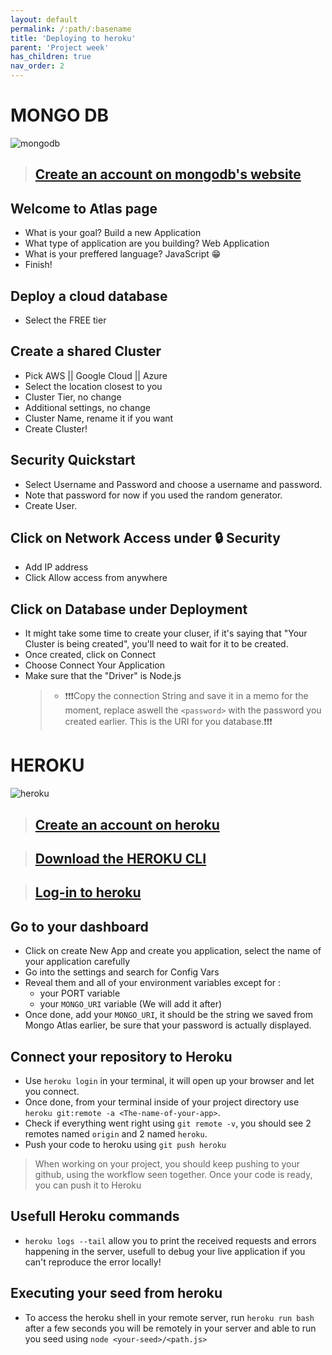 ```yaml
---
layout: default
permalink: /:path/:basename
title: 'Deploying to heroku'
parent: 'Project week'
has_children: true
nav_order: 2
---
```


# MONGO DB

![mongodb](https://miro.medium.com/max/1000/1*xOVUR3DMDUfaguq5cIDAsw.jpeg)

> ## [Create an account on mongodb's website](https://www.mongodb.com/cloud/atlas/register)

## Welcome to Atlas page

- What is your goal? Build a new Application
- What type of application are you building? Web Application
- What is your preffered language? JavaScript 😁
- Finish!

## Deploy a cloud database

- Select the FREE tier

## Create a shared Cluster

- Pick AWS || Google Cloud || Azure
- Select the location closest to you
- Cluster Tier, no change
- Additional settings, no change
- Cluster Name, rename it if you want
- Create Cluster!

## Security Quickstart

- Select Username and Password and choose a username and password.
- Note that password for now if you used the random generator.
- Create User.

## Click on Network Access under 🔒️ Security

- Add IP address
- Click Allow access from anywhere

## Click on Database under Deployment

- It might take some time to create your cluser, if it's saying that "Your Cluster is being created", you'll need to wait for it to be created.
- Once created, click on Connect
- Choose Connect Your Application
- Make sure that the "Driver" is Node.js
  > - ❗️❗️❗️Copy the connection String and save it in a memo for the moment, replace aswell the `<password>` with the password you created earlier. This is the URI for you database.❗️❗️❗️

# HEROKU

![heroku](https://memegenerator.net/img/instances/67528062.jpg)

> ## [Create an account on heroku](https://signup.heroku.com/)

> ## [Download the HEROKU CLI](https://devcenter.heroku.com/articles/heroku-cli)

> ## [Log-in to heroku](https://id.heroku.com/login)

## Go to your dashboard

- Click on create New App and create you application, select the name of your application carefully
- Go into the settings and search for Config Vars
- Reveal them and all of your environment variables except for :
  - your PORT variable
  - your `MONGO_URI` variable (We will add it after)
- Once done, add your `MONGO_URI`, it should be the string we saved from Mongo Atlas earlier, be sure that your password is actually displayed.

## Connect your repository to Heroku

- Use `heroku login` in your terminal, it will open up your browser and let you connect.
- Once done, from your terminal inside of your project directory use `heroku git:remote -a <The-name-of-your-app>`.
- Check if everything went right using `git remote -v`, you should see 2 remotes named `origin` and 2 named `heroku`.
- Push your code to heroku using `git push heroku`

> When working on your project, you should keep pushing to your github, using the workflow seen together. Once your code is ready, you can push it to Heroku

## Usefull Heroku commands

- `heroku logs --tail` allow you to print the received requests and errors happening in the server, usefull to debug your live application if you can't reproduce the error locally!

## Executing your seed from heroku

- To access the heroku shell in your remote server, run `heroku run bash` after a few seconds you will be remotely in your server and able to run you seed using `node <your-seed>/<path.js>`
